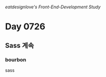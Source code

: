 ###### eatdesignlove's Front-End-Development Study

# Day 0726

## Sass 계속

### bourbon 
sass 

###


